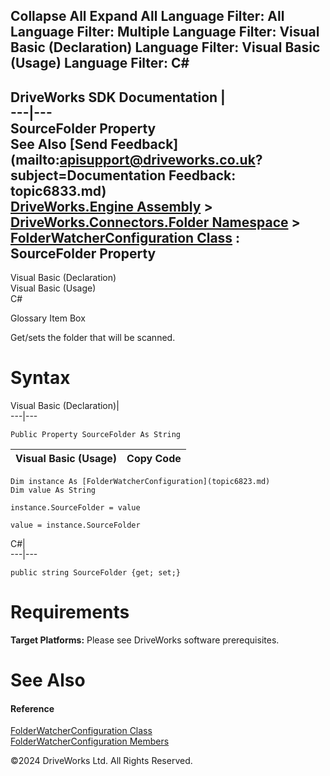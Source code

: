        

 Collapse All Expand All  Language Filter: All  Language Filter: Multiple  Language Filter: Visual Basic (Declaration) Language Filter: Visual Basic (Usage) Language Filter: C#  
---  
DriveWorks SDK Documentation  |   
---|---  
SourceFolder Property   
See Also [Send Feedback](mailto:apisupport@driveworks.co.uk?subject=Documentation Feedback: topic6833.md)  
[DriveWorks.Engine Assembly](topic2156.md) > [DriveWorks.Connectors.Folder Namespace](topic6821.md) > [FolderWatcherConfiguration Class](topic6823.md) : SourceFolder Property  
---  
  
Visual Basic (Declaration)    
Visual Basic (Usage)    
C# 

Glossary Item Box

Get/sets the folder that will be scanned. 

# Syntax

Visual Basic (Declaration)|   
---|---  
      
    
    Public Property SourceFolder As String  
  
Visual Basic (Usage)| Copy Code  
---|---  
      
    
    Dim instance As [FolderWatcherConfiguration](topic6823.md)
    Dim value As String
     
    instance.SourceFolder = value
     
    value = instance.SourceFolder  
  
C#|   
---|---  
      
    
    public string SourceFolder {get; set;}  
  
# Requirements

**Target Platforms:** Please see DriveWorks software prerequisites.

# See Also

#### Reference

[FolderWatcherConfiguration Class](topic6823.md)   
[FolderWatcherConfiguration Members](topic6824.md)

©2024 DriveWorks Ltd. All Rights Reserved.
